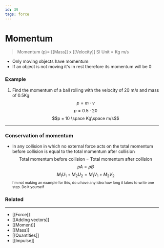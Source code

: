 ```yaml
---
id: 39
tags: force
---
```


# Momentum 
> Momentum (p)= [[Mass]] x [[Velocity]]
> SI Unit = Kg m/s

- Only moving objects have momentum
- If an object is not moving it's in rest therefore its momentum will be 0

### Example
1. Find the momentum of a ball rolling with the velocity of 20 m/s and mass of 0.5Kg
$$p = m \cdot v$$
$$p = 0.5 \cdot 20$$
$$p = 10 \space Kg\space m/s$$
---
### Conservation of momentum
- In any collision in which no external force acts on the total momentum before collision is equal to the total momentum after collision
  $$\text{Total momentum before collision = Total momentum after collision}$$
  $$pA = pB$$
 $$M_{1} U_{1} + M_{2} U_{2} = M_{1} V_{1} + M_{2} V_{2}$$
<sub>I'm not making an example for this, do u have any idea how long it takes to write one step. Do it yourself</sub>
### Related
--- 
- [[Force]]
- [[Adding vectors]]
- [[Moment]]
- [[Mass]]
- [[Quantities]]
- [[Impulse]]